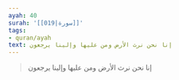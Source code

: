 ```yaml
---
ayah: 40
surah: '[[019|سورة]]'
tags:
- quran/ayah
text: إنا نحن نرث الأرض ومن عليها وإلينا يرجعون
---
```

> إنا نحن نرث الأرض ومن عليها وإلينا يرجعون
